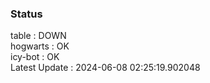 ### Status


table : DOWN  
hogwarts : OK  
icy-bot : OK  
Latest Update : 2024-06-08 02:25:19.902048
